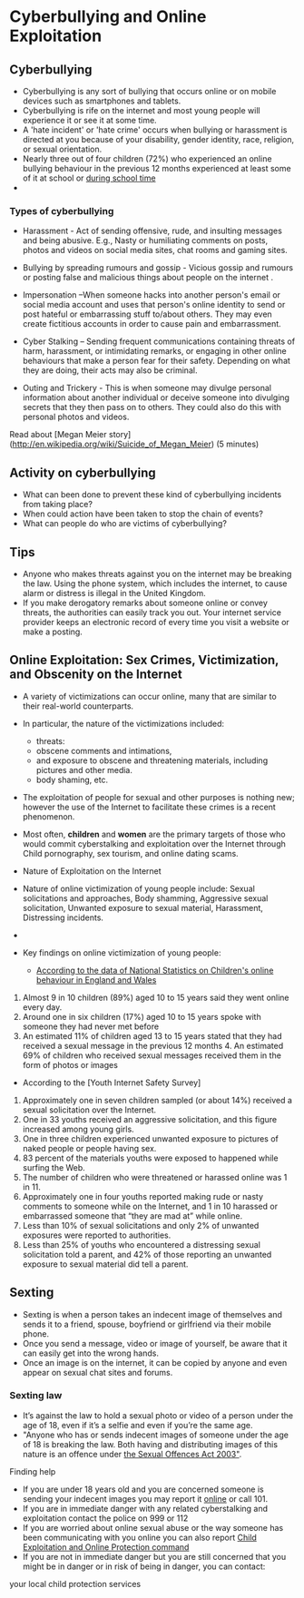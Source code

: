 # Cyberbullying and Online Exploitation 

## Cyberbullying
* Cyberbullying is any sort of bullying that occurs online or on mobile devices such as smartphones and tablets. 
* Cyberbullying is rife on the internet and most young people will experience it or see it at some time.
* A 'hate incident' or 'hate crime' occurs when bullying or harassment is directed at you because of your disability, gender identity, race, religion, or sexual orientation.
*  Nearly three out of four children (72%) who experienced an online bullying behaviour in the previous 12 months experienced at least some of it at school or [during school time](https://www.ons.gov.uk/peoplepopulationandcommunity/crimeandjustice/bulletins/onlinebullyinginenglandandwales/yearendingmarch2020#bullying-and-school)
* 
### Types of cyberbullying
* Harassment - Act of sending offensive, rude, and insulting messages and being abusive. E.g., Nasty or humiliating comments on posts, photos and videos on social media sites, chat rooms and gaming sites.

* Bullying by spreading rumours and gossip -  Vicious gossip and rumours or posting false and malicious things about people on the internet .
* Impersonation –When someone hacks into another person's email or social media account and uses that person's online identity to send or post hateful or embarrassing stuff to/about others. They may even create fictitious accounts in order to cause pain and embarrassment.
* Cyber Stalking – Sending frequent communications containing threats of harm, harassment, or intimidating remarks, or engaging in other online behaviours that make a person fear for their safety. Depending on what they are doing, their acts may also be criminal.
* Outing and Trickery - This is when someone may divulge personal information about another individual or deceive someone into divulging secrets that they then pass on to others. They could also do this with personal photos and videos.

Read about [Megan Meier story] (http://en.wikipedia.org/wiki/Suicide_of_Megan_Meier) (5 minutes)

## Activity on cyberbullying
* What can been done to prevent these kind of cyberbullying incidents from taking place? 
* When could action have been taken to stop the chain of events?
* What can people do who are victims of cyberbullying? 

## Tips 
* Anyone who makes threats against you on the internet may be breaking the law. Using the phone system, which includes the internet, to cause alarm or distress is illegal in the United Kingdom.
* If you make derogatory remarks about someone online or convey threats, the authorities can easily track you out. Your internet service provider keeps an electronic record of every time you visit a website or make a posting.


## Online Exploitation: Sex Crimes, Victimization, and Obscenity on the Internet 
* A variety of victimizations can occur online, many that are similar to their real-world counterparts. 
* In particular, the nature of the victimizations included:
  - threats:
  - obscene comments and intimations,
  - and exposure to obscene and threatening materials, including pictures and other media.
  - body shaming, etc. 

* The exploitation of people for sexual and other purposes is nothing new; however the use of the Internet to facilitate these crimes is a recent phenomenon. 

* Most often, **children** and **women** are the primary targets of those who would commit cyberstalking and exploitation over the Internet through Child pornography, sex tourism, and online dating scams.

* Nature of Exploitation on the Internet 
* Nature of online victimization of young people include: Sexual solicitations and approaches, Body shamming, Aggressive sexual solicitation, Unwanted exposure to sexual material, Harassment, Distressing incidents. 
* 
* Key findings on online victimization of young people:
   - [According to the data of National Statistics on Children's online behaviour in England and Wales](https://www.ons.gov.uk/peoplepopulationandcommunity/crimeandjustice/bulletins/childrensonlinebehaviourinenglandandwales/yearendingmarch2020#toc) 
1. Almost 9 in 10 children (89%) aged 10 to 15 years said they went online every day.
2. Around one in six children (17%) aged 10 to 15 years spoke with someone they had never met before
3. An estimated 11% of children aged 13 to 15 years stated that they had received a sexual message in the previous 12 months 4. An estimated 69% of children who received sexual messages received them in the form of
photos or images
  - According to the [Youth Internet Safety Survey]
  
1. Approximately one in seven children sampled (or about 14%) received a sexual solicitation over the Internet.
2. One in 33 youths received an aggressive solicitation, and this figure increased among young girls. 
3. One in three children experienced unwanted exposure to pictures of naked people or people having sex. 
4. 83 percent of the materials youths were exposed to happened while surfing the Web. 
5. The number of children who were threatened or harassed online was 1 in 11. 
6. Approximately one in four youths reported making rude or nasty comments to someone while on the Internet, and 1 in 10 harassed or embarrassed someone that “they are mad at” while online.
7. Less than 10% of sexual solicitations and only 2% of unwanted exposures were reported to authorities.
8. Less than 25% of youths who encountered a distressing sexual solicitation told a parent, and 42% of those reporting an unwanted exposure to sexual material did tell a parent.


## Sexting 
* Sexting is when a person takes an indecent image of themselves and sends it to a friend, spouse, boyfriend or girlfriend via their mobile phone.
* Once you send a message, video or image of yourself, be aware that it can easily get into the wrong hands.
* Once an image is on the internet, it can be copied by anyone and even appear on sexual chat sites and forums.
### Sexting law
* It’s against the law to hold a sexual photo or video of a person under the age of 18, even if it’s a selfie and even if you’re the same age.
* "Anyone who has or sends indecent images of someone under the age of 18 is breaking the law. Both having and distributing images of this nature is an offence under [the Sexual Offences Act 2003"](https://www.legislation.gov.uk/ukpga/2003/42/contents).


Finding help
* If you are under 18 years old and you are concerned someone is sending your indecent images you may report it [online](https://beta.cambs.police.uk/ro/report/ocr/af/how-to-report-a-crime/) or call 101.
* If you are in immediate danger with any related cyberstalking and exploitation contact the police on 999 or 112
* If you are worried about online sexual abuse or the way someone has been communicating with you online you can also report [Child Exploitation and Online Protection command](https://www.ceop.police.uk/Safety-Centre/)
* If you are not in immediate danger but you are still concerned that you might be in danger or in risk of being in danger, you can contact:

your local child protection services


